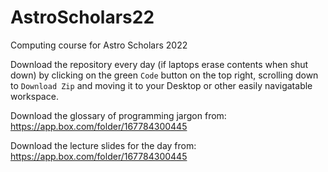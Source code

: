 # AstroScholars22
Computing course for Astro Scholars 2022


Download the repository every day (if laptops erase contents when shut down) by clicking on the green `Code` button on the top right, scrolling down to `Download Zip` and moving it to your Desktop or other easily navigatable workspace. 

Download the glossary of programming jargon from: https://app.box.com/folder/167784300445

Download the lecture slides for the day from: https://app.box.com/folder/167784300445



